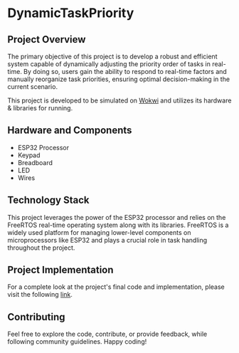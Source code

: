 # DynamicTaskPriority

## Project Overview
The primary objective of this project is to develop a robust and efficient system capable of dynamically adjusting the priority order of tasks in real-time. By doing so, users gain the ability to respond to real-time factors and manually reorganize task priorities, ensuring optimal decision-making in the current scenario.

This project is developed to be simulated on [Wokwi](https://wokwi.com/) and utilizes its hardware & libraries for running.

## Hardware and Components
- ESP32 Processor
- Keypad
- Breadboard
- LED
- Wires


## Technology Stack
This project leverages the power of the ESP32 processor and relies on the FreeRTOS real-time operating system along with its libraries. FreeRTOS is a widely used platform for managing lower-level components on microprocessors like ESP32 and plays a crucial role in task handling throughout the project.

## Project Implementation
For a complete look at the project's final code and implementation, please visit the following [link](https://wokwi.com/projects/365685910771785729).

## Contributing
Feel free to explore the code, contribute, or provide feedback, while following community guidelines. Happy coding! 
